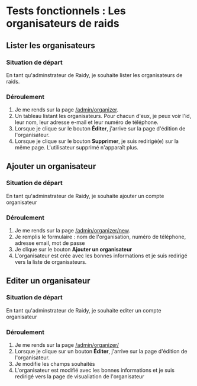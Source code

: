 # Tests fonctionnels : Les organisateurs de raids



## Lister les organisateurs

###  Situation de départ

En tant qu'adminstrateur de Raidy, je souhaite lister les organisateurs de raids.

### Déroulement 

1. Je me rends sur la page [/admin/organizer](/admin/organizer).
2. Un tableau listant les organisateurs. Pour chacun d'eux, je peux voir l'id, leur nom, leur adresse e-mail et leur numéro de téléphone.
3. Lorsque je clique sur le bouton **Éditer**, j'arrive sur la page d'édition de l'organisateur.
4. Lorsque je clique sur le bouton **Supprimer**, je suis redirigé(e) sur la même page. L'utilisateur supprimé n'apparaît plus.


## Ajouter un organisateur

### Situation de départ

En tant qu'adminstrateur de Raidy, je souhaite ajouter un compte organisateur

### Déroulement 

1. Je me rends sur la page [/admin/organizer/new](/admin/organizer/new).
2. Je remplis le formulaire : nom de l'organisation, numéro de téléphone, adresse email, mot de passe
3. Je clique sur le bouton **Ajouter un organisateur** 
4. L'organisateur est crée avec les bonnes informations et je suis redirigé vers la liste de organisateurs.



## Editer un organisateur

### Situation de départ

En tant qu'adminstrateur de Raidy, je souhaite editer un compte organisateur

### Déroulement 

1. Je me rends sur la page [/admin/organizer/](/admin/organizer/)
2. Lorsque je clique sur un bouton **Éditer**, j'arrive sur la page d'édition de l'organisateur.
3. Je modifie les champs souhaités
4. L'organisateur est modifié avec les bonnes informations et je suis redirigé vers la page de visualiation de l'organisateur